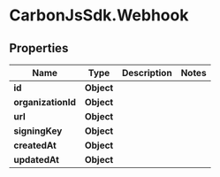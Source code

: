 # CarbonJsSdk.Webhook

## Properties

Name | Type | Description | Notes
------------ | ------------- | ------------- | -------------
**id** | **Object** |  | 
**organizationId** | **Object** |  | 
**url** | **Object** |  | 
**signingKey** | **Object** |  | 
**createdAt** | **Object** |  | 
**updatedAt** | **Object** |  | 


